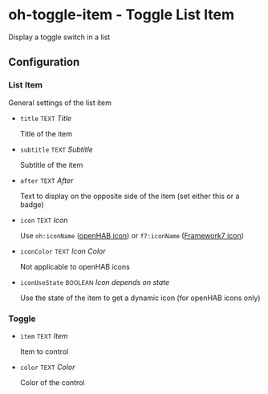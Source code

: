 # oh-toggle-item - Toggle List Item

Display a toggle switch in a list

## Configuration


### List Item

General settings of the list item


- `title` <small>TEXT</small> _Title_

  Title of the item

- `subtitle` <small>TEXT</small> _Subtitle_

  Subtitle of the item

- `after` <small>TEXT</small> _After_

  Text to display on the opposite side of the item (set either this or a badge)

- `icon` <small>TEXT</small> _Icon_

  Use <code>oh:iconName</code> (<a class="external text-color-blue" target="_blank" href="https://www.openhab.org/link/icons">openHAB icon</a>) or <code>f7:iconName</code> (<a class="external text-color-blue" target="_blank" href="https://framework7.io/icons/">Framework7 icon</a>)

- `iconColor` <small>TEXT</small> _Icon Color_

  Not applicable to openHAB icons

- `iconUseState` <small>BOOLEAN</small> _Icon depends on state_

  Use the state of the item to get a dynamic icon (for openHAB icons only)

### Toggle


- `item` <small>TEXT</small> _Item_

  Item to control

- `color` <small>TEXT</small> _Color_

  Color of the control


